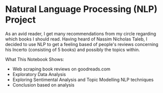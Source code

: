 # Natural Language Processing (NLP) Project

As an avid reader, I get many recommendations from my circle regarding which books I should read. Having heard of Nassim Nicholas Taleb, I decided to use NLP to get a feeling based of people's reviews concerning his Incerto (consisting of 5 books) and possibly the topics within.

What This Notebook Shows:

- Web scraping book reviews on goodreads.com
- Exploratory Data Analysis
- Exploring Sentimental Analysis and Topic Modelling NLP techniques
- Conclusion based on analysis
